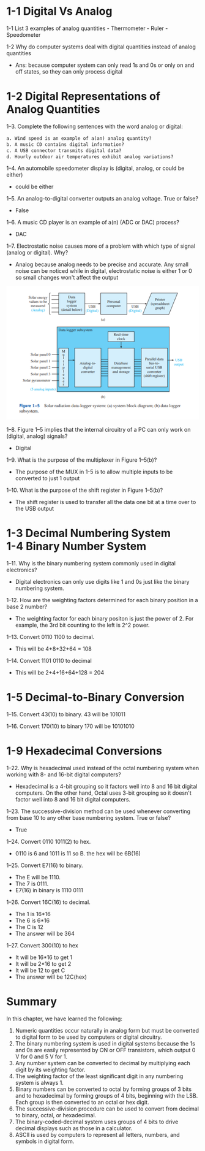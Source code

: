 <h1>1-1 Digital Vs Analog</h1>
1-1 List 3 examples of analog quantities
 - Thermometer
 - Ruler
 - Speedometer

1-2 Why do computer systems deal with digital quantities instead of analog quantities

- Ans: because computer system can only read 1s and 0s or only on and off states, so they can only process digital

<h1>1-2 Digital Representations of Analog Quantities</h1>
1–3. Complete the following sentences with the word analog or digital:

    a. Wind speed is an example of a(an) analog quantity?
    b. A music CD contains digital information?
    c. A USB connector transmits digital data?
    d. Hourly outdoor air temperatures exhibit analog variations?

1–4. An automobile speedometer display is (digital, analog, or could be
either) 
- could be either

1–5. An analog-to-digital converter outputs an analog voltage. True or
false? 
- False

1–6. A music CD player is an example of a(n) (ADC or DAC) process?
- DAC

1–7. Electrostatic noise causes more of a problem with which type of signal (analog or digital). Why?
- Analog because analog needs to be precise and accurate. Any small noise can be noticed while in digital, electrostatic noise is either 1 or 0 so small changes won't affect the output

![Alt text](image-1.png)

1–8. Figure 1–5 implies that the internal circuitry of a PC can only work
on (digital, analog) signals?
- Digital

1–9. What is the purpose of the multiplexer in Figure 1–5(b)?
- The purpose of the MUX in 1-5 is to allow multiple inputs to be converted to just 1 output

1–10. What is the purpose of the shift register in Figure 1–5(b)?
- The shift register is used to transfer all the data one bit at a time over to the USB output

<h1>1-3 Decimal Numbering System <br>  1-4 Binary Number System </h1>

1–11. Why is the binary numbering system commonly used in digital
electronics?
- Digital electronics can only use digits like 1 and 0s just like the binary numbering system.

1–12. How are the weighting factors determined for each binary position
in a base 2 number?
- The weighting factor for each binary positon is just the power of 2. For example, the 3rd bit counting to the left is 2^2 power.

1–13. Convert 0110 1100 to decimal.
- This will be 4+8+32+64 = 108

1–14. Convert 1101 0110 to decimal
- This will be 2+4+16+64+128 = 204

<h1>1-5 Decimal-to-Binary Conversion</h1>
1–15. Convert 43(10) to binary.
43 will be 101011

1–16. Convert 170(10) to binary
170 will be 10101010

<h1>1-9 Hexadecimal Conversions </h1>
1–22. Why is hexadecimal used instead of the octal numbering system
when working with 8- and 16-bit digital computers?

- Hexadecimal is a 4-bit grouping so it factors well into 8 and 16 bit digital computers. On the other hand, Octal uses 3-bit grouping so it doesn't factor well into 8 and 16 bit digital computers.

1–23. The successive-division method can be used whenever converting from base 10 to any other base numbering system. True or false?
-  True

1–24. Convert 0110 1011(2) to hex.
- 0110 is 6 and 1011 is 11 so B. the hex will be 6B(16)

1–25. Convert E7(16) to binary.
- The E will be 1110.
- The 7 is 0111.
- E7(16) in binary is 1110 0111

1–26. Convert 16C(16) to decimal.
- The 1 is 16*16
- The 6 is 6*16
- The C is 12
- The answer will be 364

1–27. Convert 300(10) to hex
- It will be 16*16 to get 1
- It will be 2*16 to get 2
- It will be 12 to get C
- The answer will be 12C(hex)

<h1> Summary </h1>
In this chapter, we have learned the following:

1. Numeric quantities occur naturally in analog form but must be converted to digital form to be used by computers or digital circuitry.
2. The binary numbering system is used in digital systems because the 1s
and 0s are easily represented by ON or OFF transistors, which output 0 V
for 0 and 5 V for 1.
3. Any number system can be converted to decimal by multiplying each
digit by its weighting factor.
4. The weighting factor of the least significant digit in any numbering system is always 1.
5. Binary numbers can be converted to octal by forming groups of 3 bits
and to hexadecimal by forming groups of 4 bits, beginning with the LSB.
Each group is then converted to an octal or hex digit.
6. The successive-division procedure can be used to convert from decimal
to binary, octal, or hexadecimal.
7. The binary-coded-decimal system uses groups of 4 bits to drive decimal
displays such as those in a calculator.
8. ASCII is used by computers to represent all letters, numbers, and symbols in digital form.